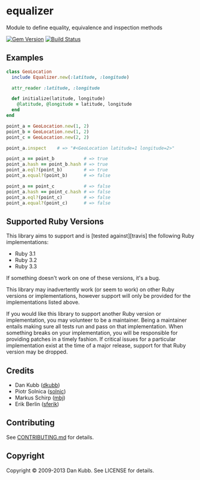 equalizer
=========

Module to define equality, equivalence and inspection methods

[![Gem Version](http://img.shields.io/gem/v/equalizer.svg)][gem]
[![Build Status](https://github.com/dkubb/equalizer/actions/workflows/test.yml/badge.svg)][tests]

[gem]: https://rubygems.org/gems/equalizer
[tests]: https://github.com/dkubb/equalizer/actions/workflows/test.yml

Examples
--------

``` ruby
class GeoLocation
  include Equalizer.new(:latitude, :longitude)

  attr_reader :latitude, :longitude

  def initialize(latitude, longitude)
    @latitude, @longitude = latitude, longitude
  end
end

point_a = GeoLocation.new(1, 2)
point_b = GeoLocation.new(1, 2)
point_c = GeoLocation.new(2, 2)

point_a.inspect    # => "#<GeoLocation latitude=1 longitude=2>"

point_a == point_b           # => true
point_a.hash == point_b.hash # => true
point_a.eql?(point_b)        # => true
point_a.equal?(point_b)      # => false

point_a == point_c           # => false
point_a.hash == point_c.hash # => false
point_a.eql?(point_c)        # => false
point_a.equal?(point_c)      # => false
```

Supported Ruby Versions
-----------------------

This library aims to support and is [tested against][travis] the following Ruby
implementations:

* Ruby 3.1
* Ruby 3.2
* Ruby 3.3

If something doesn't work on one of these versions, it's a bug.

This library may inadvertently work (or seem to work) on other Ruby versions or
implementations, however support will only be provided for the implementations
listed above.

If you would like this library to support another Ruby version or
implementation, you may volunteer to be a maintainer. Being a maintainer
entails making sure all tests run and pass on that implementation. When
something breaks on your implementation, you will be responsible for providing
patches in a timely fashion. If critical issues for a particular implementation
exist at the time of a major release, support for that Ruby version may be
dropped.

Credits
-------

* Dan Kubb ([dkubb](https://github.com/dkubb))
* Piotr Solnica ([solnic](https://github.com/solnic))
* Markus Schirp ([mbj](https://github.com/mbj))
* Erik Berlin ([sferik](https://github.com/sferik))

Contributing
-------------

See [CONTRIBUTING.md](CONTRIBUTING.md) for details.

Copyright
---------

Copyright &copy; 2009-2013 Dan Kubb. See LICENSE for details.
